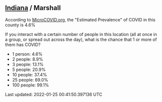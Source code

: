 
## [Indiana](/united-states/indiana) / Marshall

According to [MicroCOVID.org](http://microcovid.org),
the "Estimated Prevalence" of COVID in this county is 4.6%

If you interact with a certain number of people in this location
(all at once in a group, or spread out across the day), what is the chance that
1 or more of them has COVID?

- 1 person: 4.6%
- 2 people: 8.9%
- 3 people: 13.1%
- 5 people: 20.9%
- 10 people: 37.4%
- 25 people: 69.0%
- 100 people: 99.1%

Last updated: 2022-01-25 00:41:50.397136 UTC
